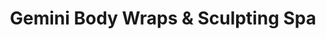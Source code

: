 ---
title: "Gemini Body Wraps & Sculpting Spa"
url: /chandler/gemini-body-wraps-and-sculpting-spa/
shop: massage
---